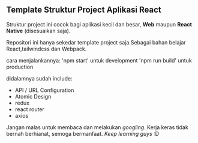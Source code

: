 
## Template Struktur Project Aplikasi React


Struktur project ini cocok bagi aplikasi kecil dan besar, <strong>Web</strong> maupun <strong>React Native</strong> (disesuaikan saja).

Repositori ini hanya sekedar template project saja.Sebagai bahan belajar React,tailwindcss dan Webpack.

cara menjalankannya:
'npm start' untuk development
'npm run build' untuk production

didalamnya sudah include:
- API / URL Configuration
- Atomic Design
- redux
- react router
- axios

Jangan malas untuk membaca dan melakukan *googling*.
Kerja keras tidak bernah berhianat, semoga bermanfaat.
*Keep learning guys* :D
